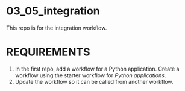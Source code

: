 # 03_05_integration
This repo is for the integration workflow.

# REQUIREMENTS
1. In the first repo, add a workflow for a Python application.  Create a workflow using the starter workflow for *Python applications*.
1. Update the workflow so it can be called from another workflow.
